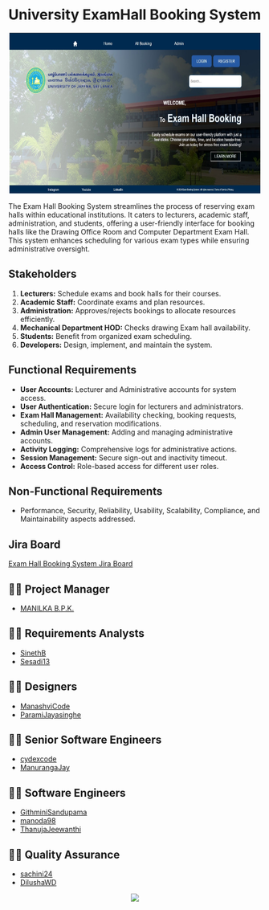 # University ExamHall Booking System

<p align="center">
  <img src="Home.jpeg" width="500" height="320" />
</p>

The Exam Hall Booking System streamlines the process of reserving exam halls within educational institutions. It caters to lecturers, academic staff, administration, and students, offering a user-friendly interface for booking halls like the Drawing Office Room and Computer Department Exam Hall. This system enhances scheduling for various exam types while ensuring administrative oversight.

## Stakeholders
1. **Lecturers:** Schedule exams and book halls for their courses.
2. **Academic Staff:** Coordinate exams and plan resources.
3. **Administration:** Approves/rejects bookings to allocate resources efficiently.
4. **Mechanical Department HOD:** Checks drawing Exam hall availability.
5. **Students:** Benefit from organized exam scheduling.
6. **Developers:** Design, implement, and maintain the system.

## Functional Requirements
- **User Accounts:** Lecturer and Administrative accounts for system access.
- **User Authentication:** Secure login for lecturers and administrators.
- **Exam Hall Management:** Availability checking, booking requests, scheduling, and reservation modifications.
- **Admin User Management:** Adding and managing administrative accounts.
- **Activity Logging:** Comprehensive logs for administrative actions.
- **Session Management:** Secure sign-out and inactivity timeout.
- **Access Control:** Role-based access for different user roles.

## Non-Functional Requirements
- Performance, Security, Reliability, Usability, Scalability, Compliance, and Maintainability aspects addressed.

## Jira Board
[Exam Hall Booking System Jira Board](https://univercitypoject.atlassian.net/jira/software/projects/KAN/boards/1)

## 👨‍💻 Project Manager 
- [MANILKA B.P.K.](https://github.com/Kishara0)

## 👨‍💻 Requirements Analysts
- [SinethB](https://github.com/SinethB)
- [Sesadi13](https://github.com/Sesadi13)

## 👨‍💻 Designers
- [ManashviCode](https://github.com/ManashviCode)
- [ParamiJayasinghe](https://github.com/ParamiJayasinghe)

## 👨‍💻 Senior Software Engineers 
- [cydexcode](https://github.com/cydexcode)
- [ManurangaJay](https://github.com/ManurangaJay)

## 👨‍💻 Software Engineers 
- [GithminiSandupama](https://github.com/GithminiSandupama)
- [manoda98](https://github.com/manoda98)
- [ThanujaJeewanthi](https://github.com/ThanujaJeewanthi)

## 👨‍💻 Quality Assurance
- [sachini24](https://github.com/sachini24)
- [DilushaWD](https://github.com/DilushaWD)

<!--Typing Animation-->
<p align="center">
  <img src="https://readme-typing-svg.herokuapp.com?font=Open+Sans&color=000000&width=500&lines=Show+Some+Love+By+Giving+it+A+⭐.." />
</p>
